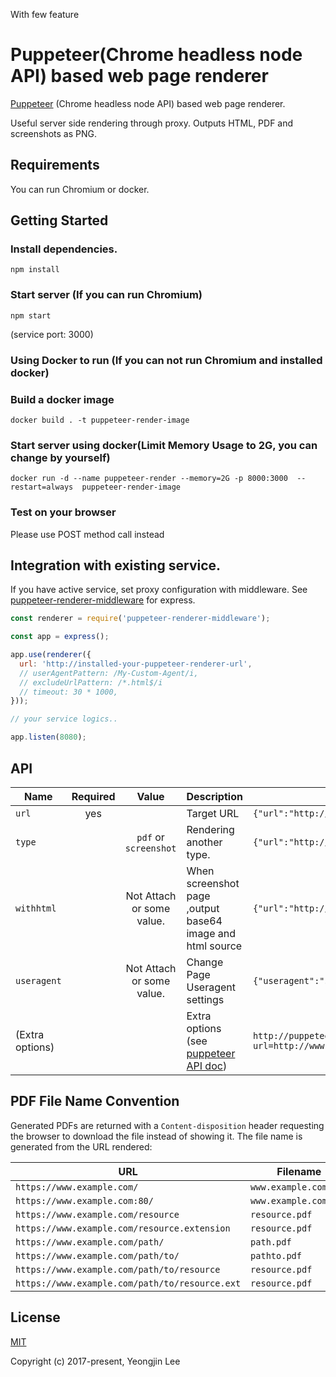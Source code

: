 With few feature

# Puppeteer(Chrome headless node API) based web page renderer

[Puppeteer](https://github.com/GoogleChrome/puppeteer) (Chrome headless node API) based web page renderer.

Useful server side rendering through proxy. Outputs HTML, PDF and screenshots as PNG.

## Requirements
You can run Chromium or docker.

## Getting Started

### Install dependencies.
`npm install`

### Start server (If you can run Chromium)
`npm start`

(service port: 3000)

### Using Docker to run (If you can not run Chromium and installed docker)

### Build a docker image
`docker build . -t puppeteer-render-image`

### Start server using docker(Limit Memory Usage to 2G, you can change by yourself)
`docker run -d --name puppeteer-render --memory=2G -p 8000:3000  --restart=always  puppeteer-render-image`

### Test on your browser

Please use POST method call instead


## Integration with existing service.

If you have active service, set proxy configuration with middleware.
See [puppeteer-renderer-middleware](middleware/README.md) for express.

```js
const renderer = require('puppeteer-renderer-middleware');

const app = express();

app.use(renderer({
  url: 'http://installed-your-puppeteer-renderer-url',
  // userAgentPattern: /My-Custom-Agent/i,
  // excludeUrlPattern: /*.html$/i
  // timeout: 30 * 1000,
}));

// your service logics..

app.listen(8080);
```

## API

| Name    | Required | Value               | Description            |Usage                                                         |
|---------|:--------:|:-------------------:|------------------------|--------------------------------------------------------------|
|`url`    | yes      |                     |Target URL              |`{"url":"http://www.google.com"}`         |
|`type`   |          |`pdf` or `screenshot`|Rendering another type. |`{"url":"http://www.google.com","type":"screenshot"}`|
|`withhtml`|      |Not Attach or some value.|When screenshot page ,output base64 image and html source |`{"url":"http://www.google.com","type":"screenshot","withhtml":true}`|
|`useragent`   |          |Not Attach or some value.|Change Page Useragent settings|`{"useragent":"some string"}`|
|(Extra options)|    |                     |Extra options (see [puppeteer API doc](https://github.com/GoogleChrome/puppeteer/blob/v1.1.0/docs/api.md#pagepdfoptions)) |`http://puppeteer-renderer?url=http://www.google.com&type=pdf&scale=2`|

## PDF File Name Convention

Generated PDFs are returned with a `Content-disposition` header requesting the browser to download the file instead of showing it.
The file name is generated from the URL rendered:

| URL                                           | Filename                     |
|-----------------------------------------------|------------------------------|
| `https://www.example.com/`                    | `www.example.com.pdf`        |
| `https://www.example.com:80/`                 | `www.example.com.pdf`        |
| `https://www.example.com/resource`            | `resource.pdf`               |
| `https://www.example.com/resource.extension`  | `resource.pdf`               |
| `https://www.example.com/path/`               | `path.pdf`                   |
| `https://www.example.com/path/to/`            | `pathto.pdf`                 |
| `https://www.example.com/path/to/resource`    | `resource.pdf`               |
| `https://www.example.com/path/to/resource.ext`| `resource.pdf`               |


## License

[MIT](http://opensource.org/licenses/MIT)

Copyright (c) 2017-present, Yeongjin Lee
